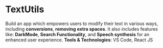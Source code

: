 # TextUtils

Build an app which empowers users to modify their text in various ways,
including **conversions**, **removing extra spaces**. It also includes features like: **DarkMode**, **Search Functionality**, and **Speech synthesis** for an enhanced user experience.
**Tools & Technologies**: VS Code, React JS

